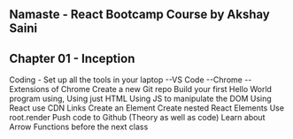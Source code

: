 Namaste - React Bootcamp Course by Akshay Saini
------------------------------------------------
Chapter 01 - Inception
------------------------------------------------
Coding -
Set up all the tools in your laptop
--VS Code
--Chrome
--Extensions of Chrome
Create a new Git repo
Build your first Hello World program using,
Using just HTML
Using JS to manipulate the DOM
Using React
use CDN Links
Create an Element
Create nested React Elements
Use root.render
Push code to Github (Theory as well as code)
Learn about Arrow Functions before the next class

